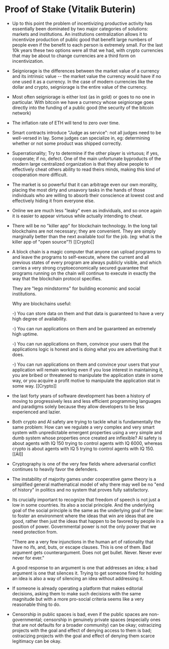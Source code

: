 # Proof of Stake (Vitalik Buterin)

- Up to this point the problem of incentivizing productive activity has essentially been dominated by two major categories of solutions: markets and institutions.
  An institutions centralization allows it to incentivize production of public good that benefit large numbers of people even if the benefit to each person is extremely small.
  For the last 10k years these two options were all that we had, with crypto currencies that may be about to change currencies are a third form on incentivization.
  
- Seigniorage is the differences between the market value of a currency and its intrinsic value -- the market value the currency would have if no one used it as a currency.
   In the case of modern currencies like the dollar and crypto, seigniorage is the entire value of the currency.

- Most often seigniorage is either lost (as in gold) or goes to no one in particular. With bitcoin we have a currency whose seigniorage goes directly into the funding of a public good (the security of the bitcoin network)

- The inflation rate of ETH will tend to zero over time.

- Smart contracts introduce "Judge as service": not all judges need to be well-versed in lay. Some judges can specialize in, eg: determining whether or not some product was shipped correctly.

- Superrationality; Try to determine if the other player is virtuous; if yes, cooperate; if no, defect. One of the main unfortunate byproducts of the modern large centralized organization is that they allow people to effectively cheat others ability to read theirs minds, making this kind of cooperation more difficult.

- The market is so powerful that it can arbitrage even our own morality, placing the most dirty and unsavory tasks in the hands of those individuals who are willing to absorb their conscience at lowest cost and effectively hiding it from everyone else.

- Online we are much less "leaky" even as individuals, and so once again it is easier to appear virtuous while actually intending to cheat.

- There will be no "killer app" for blockchain technology. In the long tail blockchains are not necessary; they are convenient. They are simply marginally better than the next available tool for the job. (eg: what is the killer app of "open source"?)
[[Crypto]]

- A block chain is a magic computer that anyone can upload programs to and leave the programs to self-execute, where the current and all previous states of every program are always publicly visible, and which carries a very strong cryptoeconomically secured guarantee that programs running on the chain will continue to execute in exactly the way that the blockchain protocol specifies.

  They are "lego mindstorms" for building economic and social institutions.

  Why are blockchains useful:

  -) You can store data on them and that data is guaranteed to have a very high degree of availability.

  -) You can run applications on them and be guaranteed an extremely high uptime.

  -) You can run applications on them, convince your users that the applications logic is honest and is doing what you are advertising that it does.

  -) You can run applications on them and convince your users that your application will remain working even if you lose interest in maintaining it, you are bribed or threatened to manipulate the application state in some way, or you acquire a profit motive to manipulate the application stat in some way.
[[Crypto]]

  
- the last forty years of software development has been a history of moving to progressively less and less efficient programming languages and paradigms solely because they allow developers to be less experienced and lazier. 

- Both crypto and AI safety are trying to tackle what is fundamentally the same problem: How can we regulate a very complex and very smart system with unpredictable emergent properties using a very simple and dumb system whose properties once created are inflexible? AI safety is about agents with IQ 150 trying to control agents with IQ 6000, whereas crypto is about agents with IQ 5 trying to control agents with IQ 150.
[[AI]]


- Cryptography is one of the very few fields where adversarial conflict continues to heavily favor the defenders.

- The instability of majority games under cooperative game theory is a simplified general mathematical model of why there may well be no "end of history" in politics and no system that proves fully satisfactory.

- Its crucially important to recognize that freedom of speech is not just a low in some countries. Its also a social principle. And the underlying goal of the social principle is the same as the underlying goal of the law: to foster an environment where the ideas that win are ideas that are good, rather then just the ideas that happen to be favored by people in a position of power. Governmental power is not the only power that we need protection from.

  "There are a very few injunctions in the human art of rationality that have no ifs, and, buts, or escape clauses. This is one of them. Bad argument gets counterargument. Does not get bullet. Never. Never ever never for ever."

  A good response to an argument is one that addresses an idea; a bad argument is one that silences it. Trying to get someone fired for holding an idea is also a way of silencing an idea without addressing it.

- If someone is already operating a platform that makes editorial decisions, asking them to make such decisions with the same magnitude but with a more pro-social criteria seems like a very reasonable thing to do.

- Censorship in public spaces is bad, even if the public spaces are non-governmental; censorship in genuinely private spaces (especially ones that are not defaults for a broader community) can be okay; ostracizing projects with the goal and effect of denying access to them is bad; ostracizing projects with the goal and effect of denying them scarce legitimacy can be okay.

